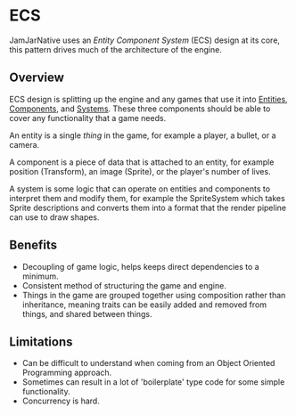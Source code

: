 # ECS

JamJarNative uses an *Entity Component System* (ECS) design at its core, this pattern drives much of the
architecture of the engine.

## Overview

ECS design is splitting up the engine and any games that use it into [Entities], [Components], and [Systems]. These
three components should be able to cover any functionality that a game needs.

An entity is a single *thing* in the game, for example a player, a bullet, or a camera.

A component is a piece of data that is attached to an entity, for example position (Transform), an image (Sprite), or
the player's number of lives.

A system is some logic that can operate on entities and components to interpret them and modify them, for example
the SpriteSystem which takes Sprite descriptions and converts them into a format that the render pipeline can use to
draw shapes.

## Benefits

- Decoupling of game logic, helps keeps direct dependencies to a minimum.
- Consistent method of structuring the game and engine.
- Things in the game are grouped together using composition rather than inheritance, meaning traits can be easily
added and removed from things, and shared between things.

## Limitations

- Can be difficult to understand when coming from an Object Oriented Programming approach.
- Sometimes can result in a lot of 'boilerplate' type code for some simple functionality.
- Concurrency is hard.

[Entities]:./entities.md
[Components]:./components.md
[Systems]:./systems.md
